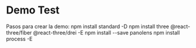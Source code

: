 # Demo Test

Pasos para crear la demo: 
npm install standard -D
npm install three @react-three/fiber @react-three/drei -E
npm install --save panolens
npm install process -E